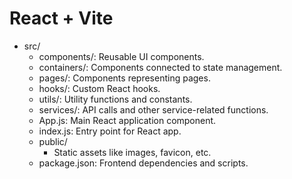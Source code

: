 # React + Vite
- src/
  - components/: Reusable UI components.
  - containers/: Components connected to state management.
  - pages/: Components representing pages.
  - hooks/: Custom React hooks.
  - utils/: Utility functions and constants.
  - services/: API calls and other service-related functions.
  - App.js: Main React application component.
  - index.js: Entry point for React app.
  - public/
    - Static assets like images, favicon, etc.
  - package.json: Frontend dependencies and scripts.
